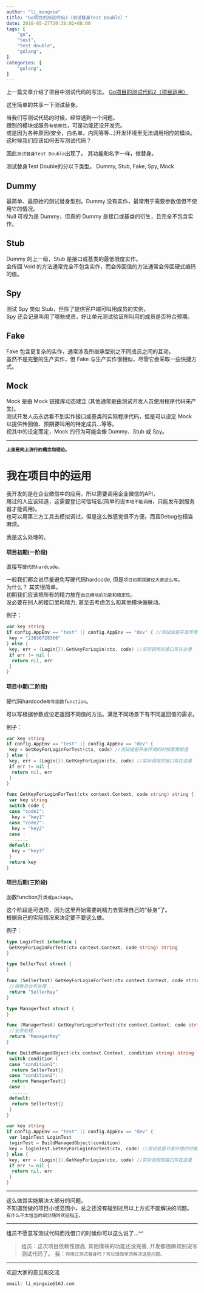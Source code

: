 ```yaml
---
author: "li_mingxie"
title: "Go项目的测试代码3（测试替身Test Double）"
date: 2018-05-27T20:38:02+08:00
tags: [
    "go",
    "test",
    "test double",
    "golang",
]
categories: [
    "golang",
]
---
```


上一篇文章介绍了项目中测试代码的写法。
[Go项目的测试代码2（项目运用）](https://limingxie.github.io/go/my_go_test1/)
  
这里简单的共享一下测试替身。<!--more-->

当我们写测试代码的时候，经常遇到一个问题。  
跟别的模块或服务`有依赖性`，可是功能还没开发完。  
或是因为各种原因(安全，白名单，内网等等...)开发环境里无法调用相应的模块。  
这时候我们应该如何去写测试代码？

因此`测试替身Test Double`出现了。
其功能和名字一样，做替身。

测试替身Test Double的分以下类型。
Dummy, Stub, Fake, Spy, Mock

## Dummy

最简单、最原始的测试替身型别。Dummy 没有实作，最常用于需要参数值但不使用它的情况。  
Null 可视为是 Dummy，但真的 Dummy 是接口或基类的衍生，且完全不包含实作。

## Stub

Dummy 的上一级，Stub 是接口或基类的最低限度实作。  
会传回 Void 的方法通常完全不包含实作，而会传回值的方法通常会传回硬式编码的值。

## Spy

测试 Spy 类似 Stub，但除了提供客户端可叫用成员的实例，  
Spy 还会记录叫用了哪些成员，好让单元测试验证所叫用的成员是否符合预期。

## Fake

Fake 包含更复杂的实作，通常涉及所继承型别之不同成员之间的互动。  
虽然不是完整的生产实作，但 Fake 与生产实作很相似，尽管它会采取一些快捷方式。

## Mock

Mock 是由 Mock 链接库动态建立 (其他通常是由测试开发人员使用程序代码来产生)。  
测试开发人员永远看不到实作接口或基类的实际程序代码，但是可以设定 Mock 以提供传回值、预期要叫用的特定成员...等等。  
视其中的设定而定，Mock 的行为可能会像 Dummy、Stub 或 Spy。

-----

**`上面是网上流行的概念和理论。`**

# 我在项目中的运用

我开发的是在企业微信中的应用，所以需要调用企业微信的API，  
用过的人应该知道，这需要登记可信域名(简单的说`本地不能调用`，只能发布到服务器才能调用)。  
也可以用第三方工具去模拟调试，但是这么做感觉很不方便。而且Debug也相当麻烦。

我是这么处理的。

#### **项目初期(一阶段)**

直接写`硬代码hardcode`。

一般我们都会说尽量避免写硬代码hardcode,
但是`项目初期我建议大家这么写`。  
为什么？ 其实很简单。  
初期我们应该把所有的精力放在`自己模块的功能和稳定性`。  
没必要在别人的接口里耗精力, 甚至去考虑怎么和其他模块做联动。  

例子：

```go
var key string
if config.AppEnv == "test" || config.AppEnv == "dev" { //测试或是开发环境的时候直接赋值
 key = "23836728366"
} else {
 key, err = (Login{}).GetKeyForLogin(ctx, code) //实际调用的接口写在这里
 if err != nil {
  return nil, err
 }
}
```

#### **项目中期(二阶段)**

硬代码hardcode`改写函数function`。

可以写根据参数或设定返回不同值的方法。满足不同场景下有不同返回值的需求。

例子：

```go
var key string
if config.AppEnv == "test" || config.AppEnv == "dev" { 
 key = GetKeyForLoginForTest(ctx, code) //测试或是开发环境的时候直接赋值
} else {
 key, err = (Login{}).GetKeyForLogin(ctx, code) //实际调用的接口写在这里
 if err != nil {
  return nil, err
 }
}
```

```go
func GetKeyForLoginForTest(ctx context.Context, code string) string {
 var key string
 switch code {
 case "code1":
  key = "key1"
 case "code2":
  key = "key2"
 case :
  ......
 default:
  key = "key3"
 }
 return key
}
```

#### **项目后期(三阶段)**

函数function升`类或package`。

这个阶段是可选项，因为这里开始需要耗精力去管理自己的“替身”了。  
根据自己的实际情况来决定要不要这么做。

例子：

```go
type LoginTest interface {
 GetKeyForLoginForTest(ctx context.Context, code string) string
}

type SellerTest struct {
}

func (SellerTest) GetKeyForLoginForTest(ctx context.Context, code string) string {
 //销售员业务处理...
 return "SellerKey"
}

type ManagerTest struct {
}

func (ManagerTest) GetKeyForLoginForTest(ctx context.Context, code string) string {
 //业务处理...
 return "ManagerKey"
}

func BuildManagedObject(ctx context.Context, condition string) string {
 switch condition {
 case "condition1":
  return SellerTest{}
 case "condition2":
  return ManagerTest{}
 case :
  ......
 default:
  return SellerTest{}
 }
}
```

```go
var key string
if config.AppEnv == "test" || config.AppEnv == "dev" { 
 var loginTest LoginTest
 loginTest = BuildManagedObject(condition)
 key = loginTest.GetKeyForLoginForTest(ctx, code) //测试或是开发环境的时候直接赋值
} else {
 key, err = (Login{}).GetKeyForLogin(ctx, code) //实际调用的接口写在这里
 if err != nil {
  return nil, err
 }
}
```

-----

这么做其实能解决大部分的问题。  
不知道我做的项目小或范围小，总之还没有碰到过用以上方式不能解决的问题。  
`有什么不太恰当的部分随时欢迎指正。`

-----

组员不愿意写测试代码而找借口的时候你可以这么说了...^^

> 组员：这次项目依赖性很高, 其他模块的功能还没完善, 开发都很麻烦别说写测试代码了。
> 我：`你用过测试替身吗？可以很简单的解决这些问题。`

----------------------------------------------
欢迎大家的意见和交流

`email: li_mingxie@163.com`

